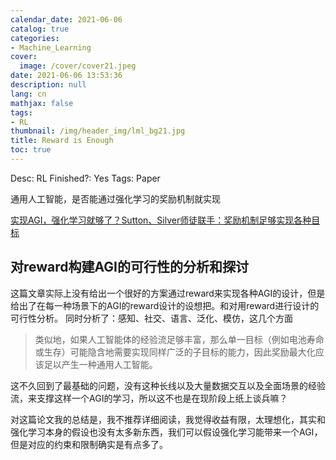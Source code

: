 ```yaml
---
calendar_date: 2021-06-06
catalog: true
categories:
- Machine_Learning
cover:
  image: /cover/cover21.jpeg
date: 2021-06-06 13:53:36
description: null
lang: cn
mathjax: false
tags:
- RL
thumbnail: /img/header_img/lml_bg21.jpg
title: Reward is Enough
toc: true
---
```


Desc: RL
Finished?: Yes
Tags: Paper

通用人工智能，是否能通过强化学习的奖励机制就实现

[实现AGI，强化学习就够了？Sutton、Silver师徒联手：奖励机制足够实现各种目标](https://mp.weixin.qq.com/s/XTNyLjZ9KfdtHY4Omb9_4w)

## 对reward构建AGI的可行性的分析和探讨

这篇文章实际上没有给出一个很好的方案通过reward来实现各种AGI的设计，但是给出了在每一种场景下的AGI的reward设计的设想把。和对用reward进行设计的可行性分析。
同时分析了：感知、社交、语言、泛化、模仿，这几个方面

> 类似地，如果人工智能体的经验流足够丰富，那么单一目标（例如电池寿命或生存）可能隐含地需要实现同样广泛的子目标的能力，因此奖励最大化应该足以产生一种通用人工智能。

这不久回到了最基础的问题，没有这种长线以及大量数据交互以及全面场景的经验流，来支撑这样一个AGI的学习，所以这不也是在现阶段上纸上谈兵嘛？

对这篇论文我的总结是，我不推荐详细阅读，我觉得收益有限，太理想化，其实和强化学习本身的假设也没有太多新东西，我们可以假设强化学习能带来一个AGI，但是对应的约束和限制确实是有点多了。